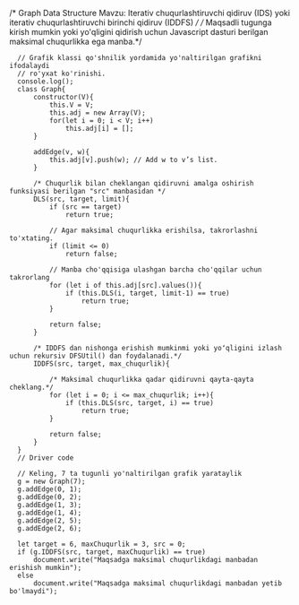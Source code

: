 /* Graph Data Structure
Mavzu: Iterativ chuqurlashtiruvchi qidiruv (IDS) yoki iterativ chuqurlashtiruvchi birinchi qidiruv (IDDFS)
*/
/* Maqsadli tugunga kirish mumkin yoki yo'qligini qidirish uchun Javascript dasturi
berilgan maksimal chuqurlikka ega manba.*/

      // Grafik klassi qo'shnilik yordamida yo'naltirilgan grafikni ifodalaydi
      // ro'yxat ko'rinishi.
      console.log();
      class Graph{
          constructor(V){
              this.V = V;
              this.adj = new Array(V);
              for(let i = 0; i < V; i++)
                  this.adj[i] = [];
          }

          addEdge(v, w){
              this.adj[v].push(w); // Add w to v’s list.
          }

          /* Chuqurlik bilan cheklangan qidiruvni amalga oshirish funksiyasi berilgan "src" manbasidan */
          DLS(src, target, limit){
              if (src == target)
                  return true;

              // Agar maksimal chuqurlikka erishilsa, takrorlashni to'xtating.
              if (limit <= 0)
                  return false;

              // Manba cho'qqisiga ulashgan barcha cho'qqilar uchun takrorlang
              for (let i of this.adj[src].values()){
                  if (this.DLS(i, target, limit-1) == true)
                      return true;
              }

              return false;
          }

          /* IDDFS dan nishonga erishish mumkinmi yoki yoʻqligini izlash uchun rekursiv DFSUtil() dan foydalanadi.*/
          IDDFS(src, target, max_chuqurlik){
          
              /* Maksimal chuqurlikka qadar qidiruvni qayta-qayta cheklang.*/
              for (let i = 0; i <= max_chuqurlik; i++){
                  if (this.DLS(src, target, i) == true)
                      return true;
              }

              return false;
          }
      }
      // Driver code

      // Keling, 7 ta tugunli yo'naltirilgan grafik yarataylik
      g = new Graph(7);
      g.addEdge(0, 1);
      g.addEdge(0, 2);
      g.addEdge(1, 3);
      g.addEdge(1, 4);
      g.addEdge(2, 5);
      g.addEdge(2, 6);

      let target = 6, maxChuqurlik = 3, src = 0;
      if (g.IDDFS(src, target, maxChuqurlik) == true)
          document.write("Maqsadga maksimal chuqurlikdagi manbadan erishish mumkin");
      else
          document.write("Maqsadga maksimal chuqurlikdagi manbadan yetib bo'lmaydi");
          
       
